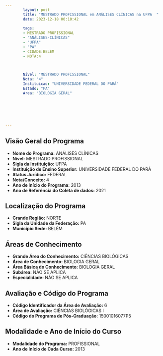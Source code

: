 ```yaml
---
        layout: post
        title: "MESTRADO PROFISSIONAL em ANÁLISES CLÍNICAS na UFPA  "
        date: 2023-12-18 00:10:42
     
        tags:
        - MESTRADO PROFISSIONAL
        - "ANÁLISES-CLÍNICAS"
        - "UFPA"
        - "PA"
        - CIDADE:BELÉM
        - NOTA:4
        
       

        Nivel: "MESTRADO PROFISSIONAL"
        Nota: "4"
        Instituicao: "UNIVERSIDADE FEDERAL DO PARÁ"
        Estado: "PA"
        Area: "BIOLOGIA GERAL"
        
        
        
        
        
        
---
```

## Visão Geral do Programa
- **Nome do Programa:** ANÁLISES CLÍNICAS
- **Nível:** MESTRADO PROFISSIONAL
- **Sigla da Instituição:** UFPA
- **Instituição de Ensino Superior:** UNIVERSIDADE FEDERAL DO PARÁ
- **Status Jurídico:** FEDERAL
- **Nota/Conceito:** 4
- **Ano de Início do Programa:** 2013
- **Ano de Referência do Coleta de dados:** 2021

## Localização do Programa
- **Grande Região:** NORTE
- **Sigla da Unidade da Federação:** PA
- **Município Sede:** BELÉM

## Áreas de Conhecimento
- **Grande Área do Conhecimento:** CIÊNCIAS BIOLÓGICAS
- **Área de Conhecimento:** BIOLOGIA GERAL
- **Área Básica do Conhecimento:** BIOLOGIA GERAL
- **Subárea:** NÃO SE APLICA
- **Especialidade:** NÃO SE APLICA

## Avaliação e Código do Programa
- **Código Identificador da Área de Avaliação:** 6
- **Área de Avaliação:** CIÊNCIAS BIOLÓGICAS I
- **Código do Programa de Pós-Graduação:** 15001016077P5


## Modalidade e Ano de Início do Curso
- **Modalidade do Programa:** PROFISSIONAL
- **Ano de Início de Cada Curso:** 2013
